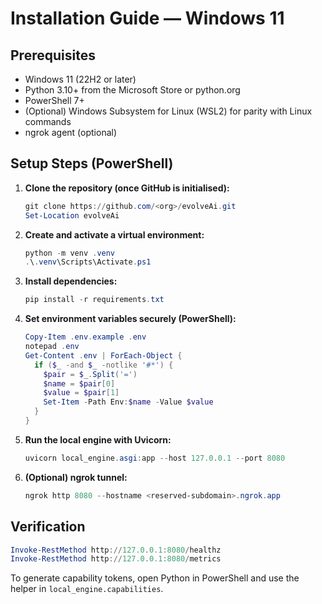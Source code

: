 # Installation Guide — Windows 11

## Prerequisites
- Windows 11 (22H2 or later)
- Python 3.10+ from the Microsoft Store or python.org
- PowerShell 7+
- (Optional) Windows Subsystem for Linux (WSL2) for parity with Linux commands
- ngrok agent (optional)

## Setup Steps (PowerShell)
1. **Clone the repository (once GitHub is initialised):**
   ```powershell
   git clone https://github.com/<org>/evolveAi.git
   Set-Location evolveAi
   ```
2. **Create and activate a virtual environment:**
   ```powershell
   python -m venv .venv
   .\.venv\Scripts\Activate.ps1
   ```
3. **Install dependencies:**
   ```powershell
   pip install -r requirements.txt
   ```
4. **Set environment variables securely (PowerShell):**
   ```powershell
   Copy-Item .env.example .env
   notepad .env
   Get-Content .env | ForEach-Object {
     if ($_ -and $_ -notlike '#*') {
       $pair = $_.Split('=')
       $name = $pair[0]
       $value = $pair[1]
       Set-Item -Path Env:$name -Value $value
     }
   }
   ```
5. **Run the local engine with Uvicorn:**
   ```powershell
   uvicorn local_engine.asgi:app --host 127.0.0.1 --port 8080
   ```
6. **(Optional) ngrok tunnel:**
   ```powershell
   ngrok http 8080 --hostname <reserved-subdomain>.ngrok.app
   ```

## Verification
```powershell
Invoke-RestMethod http://127.0.0.1:8080/healthz
Invoke-RestMethod http://127.0.0.1:8080/metrics
```

To generate capability tokens, open Python in PowerShell and use the helper in `local_engine.capabilities`.

